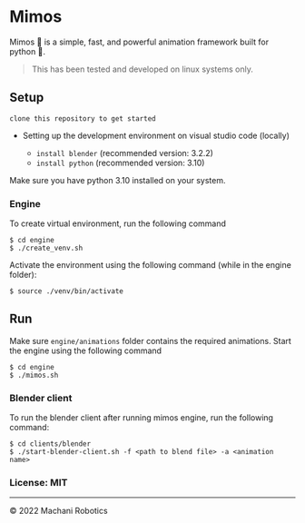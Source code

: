 # Mimos

Mimos 👾 is a simple, fast, and powerful animation framework built for python 🐍.

> This has been tested and developed on linux systems only.

## Setup

`clone this repository to get started`

- Setting up the development environment on visual studio code (locally)

  - `install blender` (recommended version: 3.2.2)
  - `install python` (recommended version: 3.10)

Make sure you have python 3.10 installed on your system.

### Engine

To create virtual environment, run the following command

```
$ cd engine
$ ./create_venv.sh
```

Activate the environment using the following command (while in the engine folder):

```
$ source ./venv/bin/activate
```

## Run

Make sure `engine/animations` folder contains the required animations. Start the engine using the following command

```
$ cd engine
$ ./mimos.sh
```

### Blender client

To run the blender client after running mimos engine, run the following command:

```
$ cd clients/blender
$ ./start-blender-client.sh -f <path to blend file> -a <animation name>
```

### License: MIT

---

© 2022 Machani Robotics
